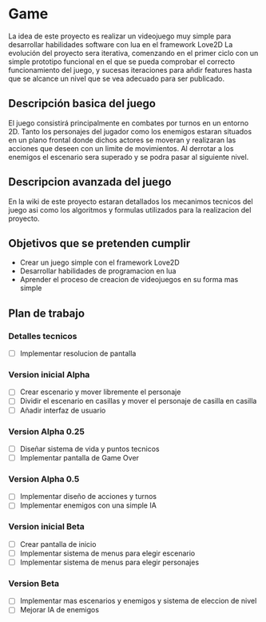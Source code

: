 # Game

La idea de este proyecto es realizar un videojuego muy simple para desarrollar habilidades software con lua en el framework Love2D
La evolución del proyecto sera iterativa, comenzando en el primer ciclo con un simple prototipo funcional en el que se pueda comprobar el correcto funcionamiento del juego, y sucesas iteraciones para añdir features hasta que se alcance un nivel que se vea adecuado para ser publicado.

## Descripción basica del juego

El juego consistirá principalmente en combates por turnos en un entorno 2D. Tanto los personajes del jugador como los enemigos estaran situados en un plano frontal donde dichos actores se moveran y realizaran las acciones que deseen con un limite de movimientos. Al derrotar a los enemigos el escenario sera superado y se podra pasar al siguiente nivel.

## Descripcion avanzada del juego

En la wiki de este proyecto estaran detallados los mecanimos tecnicos del juego asi como los algoritmos y formulas utilizados para la realizacion del proyecto.

## Objetivos que se pretenden cumplir

 * Crear un juego simple con el framework Love2D
 * Desarrollar habilidades de programacion en lua
 * Aprender el proceso de creacion de videojuegos en su forma mas simple
 
## Plan de trabajo

### Detalles tecnicos

 - [ ] Implementar resolucion de pantalla

### Version inicial Alpha

 - [ ] Crear escenario y mover libremente el personaje
 - [ ] Dividir el escenario en casillas y mover el personaje de casilla en casilla
 - [ ] Añadir interfaz de usuario
 
### Version Alpha 0.25

 - [ ] Diseñar sistema de vida y puntos tecnicos
 - [ ] Implementar pantalla de Game Over
 
### Version Alpha 0.5

 - [ ] Implementar diseño de acciones y turnos
 - [ ] Implementar enemigos con una simple IA
 
 ### Version inicial Beta
 
  - [ ] Crear pantalla de inicio
  - [ ] Implementar sistema de menus para elegir escenario
  - [ ] Implementar sistema de menus para elegir personajes
  
  ### Version Beta
  
   - [ ] Implementar mas escenarios y enemigos y sistema de eleccion de nivel
   - [ ] Mejorar IA de enemigos
